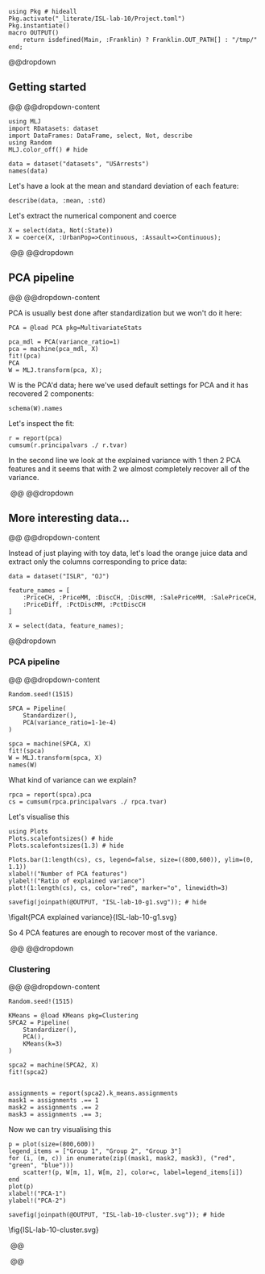 <!--This file was generated, do not modify it.-->
````julia:ex1
using Pkg # hideall
Pkg.activate("_literate/ISL-lab-10/Project.toml")
Pkg.instantiate()
macro OUTPUT()
    return isdefined(Main, :Franklin) ? Franklin.OUT_PATH[] : "/tmp/"
end;
````

@@dropdown
## Getting started
@@
@@dropdown-content

````julia:ex2
using MLJ
import RDatasets: dataset
import DataFrames: DataFrame, select, Not, describe
using Random
MLJ.color_off() # hide

data = dataset("datasets", "USArrests")
names(data)
````

Let's have a look at the mean and standard deviation of each feature:

````julia:ex3
describe(data, :mean, :std)
````

Let's extract the numerical component and coerce

````julia:ex4
X = select(data, Not(:State))
X = coerce(X, :UrbanPop=>Continuous, :Assault=>Continuous);
````

‎
@@
@@dropdown
## PCA pipeline
@@
@@dropdown-content

PCA is usually best done after standardization but we won't do it here:

````julia:ex5
PCA = @load PCA pkg=MultivariateStats

pca_mdl = PCA(variance_ratio=1)
pca = machine(pca_mdl, X)
fit!(pca)
PCA
W = MLJ.transform(pca, X);
````

W is the PCA'd data; here we've used default settings for PCA and it has recovered 2 components:

````julia:ex6
schema(W).names
````

Let's inspect the fit:

````julia:ex7
r = report(pca)
cumsum(r.principalvars ./ r.tvar)
````

In the second line we look at the explained variance with 1 then 2 PCA features and it seems that with 2 we almost completely recover all of the variance.

‎
@@
@@dropdown
## More interesting data...
@@
@@dropdown-content

Instead of just playing with toy data, let's load the orange juice data and extract only the columns corresponding to price data:

````julia:ex8
data = dataset("ISLR", "OJ")

feature_names = [
    :PriceCH, :PriceMM, :DiscCH, :DiscMM, :SalePriceMM, :SalePriceCH,
    :PriceDiff, :PctDiscMM, :PctDiscCH
]

X = select(data, feature_names);
````

@@dropdown
### PCA pipeline
@@
@@dropdown-content

````julia:ex9
Random.seed!(1515)

SPCA = Pipeline(
    Standardizer(),
    PCA(variance_ratio=1-1e-4)
)

spca = machine(SPCA, X)
fit!(spca)
W = MLJ.transform(spca, X)
names(W)
````

What kind of variance can we explain?

````julia:ex10
rpca = report(spca).pca
cs = cumsum(rpca.principalvars ./ rpca.tvar)
````

Let's visualise this

````julia:ex11
using Plots
Plots.scalefontsizes() # hide
Plots.scalefontsizes(1.3) # hide

Plots.bar(1:length(cs), cs, legend=false, size=((800,600)), ylim=(0, 1.1))
xlabel!("Number of PCA features")
ylabel!("Ratio of explained variance")
plot!(1:length(cs), cs, color="red", marker="o", linewidth=3)

savefig(joinpath(@OUTPUT, "ISL-lab-10-g1.svg")); # hide
````

\figalt{PCA explained variance}{ISL-lab-10-g1.svg}

So 4 PCA features are enough to recover most of the variance.

‎
@@
@@dropdown
### Clustering
@@
@@dropdown-content

````julia:ex12
Random.seed!(1515)

KMeans = @load KMeans pkg=Clustering
SPCA2 = Pipeline(
    Standardizer(),
    PCA(),
    KMeans(k=3)
)

spca2 = machine(SPCA2, X)
fit!(spca2)


assignments = report(spca2).k_means.assignments
mask1 = assignments .== 1
mask2 = assignments .== 2
mask3 = assignments .== 3;
````

Now we can  try visualising this

````julia:ex13
p = plot(size=(800,600))
legend_items = ["Group 1", "Group 2", "Group 3"]
for (i, (m, c)) in enumerate(zip((mask1, mask2, mask3), ("red", "green", "blue")))
    scatter!(p, W[m, 1], W[m, 2], color=c, label=legend_items[i])
end
plot(p)
xlabel!("PCA-1")
ylabel!("PCA-2")

savefig(joinpath(@OUTPUT, "ISL-lab-10-cluster.svg")); # hide
````

\fig{ISL-lab-10-cluster.svg}

‎
@@

‎
@@

